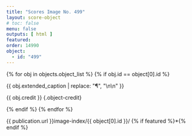 ```yaml
---
title: "Scores Image No. 499"
layout: score-object
# toc: false
menu: false
outputs: [ html ]
featured: 
order: 14990
object:
  - id: "499"
---
```


{% for obj in objects.object_list %}
{% if obj.id == object[0].id %}

{{ obj.extended_caption | replace: "¶", "\n\n" }}

{{ obj.credit }} {.object-credit}

{% endif %}
{% endfor %}

<div class="object-credit object-url is-print-only">

{{ publication.url }}image-index/{{ object[0].id }}/ {% if featured %}*{% endif %}

</div>
